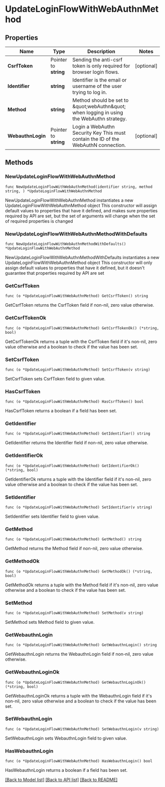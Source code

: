 # UpdateLoginFlowWithWebAuthnMethod

## Properties

Name | Type | Description | Notes
------------ | ------------- | ------------- | -------------
**CsrfToken** | Pointer to **string** | Sending the anti-csrf token is only required for browser login flows. | [optional] 
**Identifier** | **string** | Identifier is the email or username of the user trying to log in. | 
**Method** | **string** | Method should be set to \&quot;webAuthn\&quot; when logging in using the WebAuthn strategy. | 
**WebauthnLogin** | Pointer to **string** | Login a WebAuthn Security Key  This must contain the ID of the WebAuthN connection. | [optional] 

## Methods

### NewUpdateLoginFlowWithWebAuthnMethod

`func NewUpdateLoginFlowWithWebAuthnMethod(identifier string, method string, ) *UpdateLoginFlowWithWebAuthnMethod`

NewUpdateLoginFlowWithWebAuthnMethod instantiates a new UpdateLoginFlowWithWebAuthnMethod object
This constructor will assign default values to properties that have it defined,
and makes sure properties required by API are set, but the set of arguments
will change when the set of required properties is changed

### NewUpdateLoginFlowWithWebAuthnMethodWithDefaults

`func NewUpdateLoginFlowWithWebAuthnMethodWithDefaults() *UpdateLoginFlowWithWebAuthnMethod`

NewUpdateLoginFlowWithWebAuthnMethodWithDefaults instantiates a new UpdateLoginFlowWithWebAuthnMethod object
This constructor will only assign default values to properties that have it defined,
but it doesn't guarantee that properties required by API are set

### GetCsrfToken

`func (o *UpdateLoginFlowWithWebAuthnMethod) GetCsrfToken() string`

GetCsrfToken returns the CsrfToken field if non-nil, zero value otherwise.

### GetCsrfTokenOk

`func (o *UpdateLoginFlowWithWebAuthnMethod) GetCsrfTokenOk() (*string, bool)`

GetCsrfTokenOk returns a tuple with the CsrfToken field if it's non-nil, zero value otherwise
and a boolean to check if the value has been set.

### SetCsrfToken

`func (o *UpdateLoginFlowWithWebAuthnMethod) SetCsrfToken(v string)`

SetCsrfToken sets CsrfToken field to given value.

### HasCsrfToken

`func (o *UpdateLoginFlowWithWebAuthnMethod) HasCsrfToken() bool`

HasCsrfToken returns a boolean if a field has been set.

### GetIdentifier

`func (o *UpdateLoginFlowWithWebAuthnMethod) GetIdentifier() string`

GetIdentifier returns the Identifier field if non-nil, zero value otherwise.

### GetIdentifierOk

`func (o *UpdateLoginFlowWithWebAuthnMethod) GetIdentifierOk() (*string, bool)`

GetIdentifierOk returns a tuple with the Identifier field if it's non-nil, zero value otherwise
and a boolean to check if the value has been set.

### SetIdentifier

`func (o *UpdateLoginFlowWithWebAuthnMethod) SetIdentifier(v string)`

SetIdentifier sets Identifier field to given value.


### GetMethod

`func (o *UpdateLoginFlowWithWebAuthnMethod) GetMethod() string`

GetMethod returns the Method field if non-nil, zero value otherwise.

### GetMethodOk

`func (o *UpdateLoginFlowWithWebAuthnMethod) GetMethodOk() (*string, bool)`

GetMethodOk returns a tuple with the Method field if it's non-nil, zero value otherwise
and a boolean to check if the value has been set.

### SetMethod

`func (o *UpdateLoginFlowWithWebAuthnMethod) SetMethod(v string)`

SetMethod sets Method field to given value.


### GetWebauthnLogin

`func (o *UpdateLoginFlowWithWebAuthnMethod) GetWebauthnLogin() string`

GetWebauthnLogin returns the WebauthnLogin field if non-nil, zero value otherwise.

### GetWebauthnLoginOk

`func (o *UpdateLoginFlowWithWebAuthnMethod) GetWebauthnLoginOk() (*string, bool)`

GetWebauthnLoginOk returns a tuple with the WebauthnLogin field if it's non-nil, zero value otherwise
and a boolean to check if the value has been set.

### SetWebauthnLogin

`func (o *UpdateLoginFlowWithWebAuthnMethod) SetWebauthnLogin(v string)`

SetWebauthnLogin sets WebauthnLogin field to given value.

### HasWebauthnLogin

`func (o *UpdateLoginFlowWithWebAuthnMethod) HasWebauthnLogin() bool`

HasWebauthnLogin returns a boolean if a field has been set.


[[Back to Model list]](../README.md#documentation-for-models) [[Back to API list]](../README.md#documentation-for-api-endpoints) [[Back to README]](../README.md)



